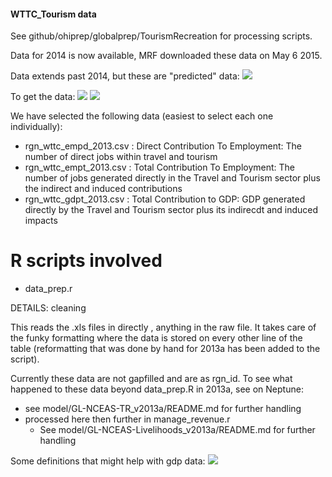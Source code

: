#### WTTC_Tourism data

See github/ohiprep/globalprep/TourismRecreation for processing scripts.

Data for 2014 is now available, MRF downloaded these data on May 6 2015.

Data extends past 2014, but these are "predicted" data:
![](https://github.com/OHI-Science/ohiprep/blob/master/globalprep/WTTC_tourism/v2015/images/WTTC_dataPlot.png)

To get the data: 
![](https://github.com/OHI-Science/ohiprep/blob/master/globalprep/WTTC_tourism/v2015/images/WTTC_gettingData1.png)
![](https://github.com/OHI-Science/ohiprep/blob/master/globalprep/WTTC_tourism/v2015/images/WTTC_getting%20data2.png)

We have selected the following data (easiest to select each one individually):
* rgn_wttc_empd_2013.csv : Direct Contribution To Employment: The number of direct jobs within travel and tourism
* rgn_wttc_empt_2013.csv : Total Contribution To Employment: The number of jobs generated directly in the Travel and Tourism sector plus the indirect and induced contributions
* rgn_wttc_gdpt_2013.csv : Total Contribution to GDP: GDP generated directly by the Travel and Tourism sector plus its indirecdt and induced impacts


R scripts involved
==================
* data_prep.r

DETAILS: cleaning

This reads the .xls files in directly , anything in the raw file. It takes care of the funky formatting where the data is stored on every other line of the table (reformatting that was done by hand for 2013a has been added to the script). 

Currently these data are not gapfilled and are as rgn_id. To see what happened to these data beyond data_prep.R in 2013a, see on Neptune:
* see model/GL-NCEAS-TR_v2013a/README.md for further handling
* processed here then further in manage_revenue.r
	+ See model/GL-NCEAS-Livelihoods_v2013a/README.md for further handling

Some definitions that might help with gdp data:
![](https://github.com/OHI-Science/ohiprep/blob/master/globalprep/WTTC_tourism/v2015/images/GDPdefinitions.png)
